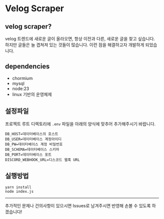 # Velog Scraper

## velog scraper?

velog 트렌드에 새로운 글이 올라오면, 항상 이전과 다른, 새로운 글을 찾고 싶습니다. 하지만 글들은 늘 겹쳐져 있는 것들이 많습니다. 이런 점을 해결하고자 개발하게 되었습니다.


## dependencies
- chormium
- mysql
- node:23
- linux 기반의 운영체제


## 설정파일
프로젝트 루트 디렉토리에 <code>.env</code> 파일을 아래의 양식에 맞추어 추가해주시기 바랍니다.
```
DB_HOST=데이터베이스의 호스트
DB_USER=데이터베이스 계정아이디
DB_PW=데이터베이스 계정 비밀번호
DB_SCHEMA=데이터베이스 스키마
DB_PORT=데이터베이스 포트
DISCORD_WEBHOOK_URL=디스코드 웹훅 URL
```

## 실행방법

```console
yarn install
node index.js
```

---
추가적인 문제나 건의사항이 있으시면 Issues로 남겨주시면 반영해 손볼 수 있도록 하겠습니다!
